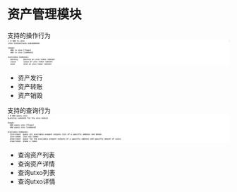 # 资产管理模块

支持的操作行为
![tx](./utxo_tx.jpg)
- 资产发行
- 资产转账
- 资产销毁

支持的查询行为
![query](./utxo_query.jpg)
- 查询资产列表
- 查询资产详情
- 查询utxo列表
- 查询utxo详情


